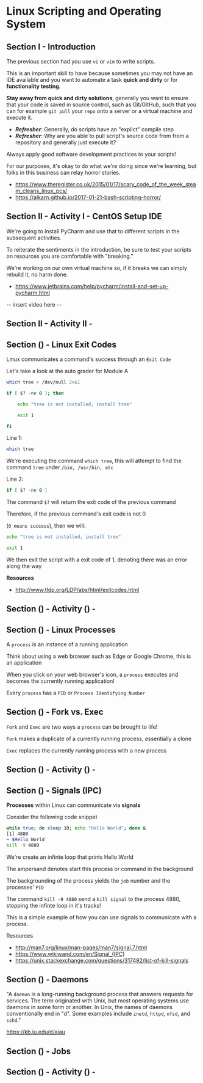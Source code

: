 # Linux Scripting and Operating System


## Section I - Introduction

The previous section had you use `vi` or `vim` to write scripts. 

This is an important skill to have because sometimes you may not have an IDE available 
and you want to automate a task **quick and dirty** or for **functionality testing**.

**Stay away from quick and dirty solutions**, generally you want to ensure that your code
is saved in source control, such as Git/GitHub, such that you can for example `git pull` your
`repo` onto a server or a virtual machine and execute it. 


- ***Refresher***: Generally, do scripts have an "explict" compile step
- ***Refresher***: Why are you able to pull script's source code from from a repository and generally
just execute it? 

Always apply good software development practices to your scripts!

For our purposes, it's okay to do what we're doing since we're learning, but folks in this business can
relay horror stories.

- https://www.theregister.co.uk/2015/01/17/scary_code_of_the_week_steam_cleans_linux_pcs/
- https://alkarn.github.io/2017-01-21-bash-scripting-horror/



## Section II - Activity I - CentOS Setup IDE

We're going to install PyCharm and use that to different scripts in the subsequent activities.

To reiterate the sentiments in the introduction, be sure to test your scripts on resources
you are comfortable with "breaking." 

We're working on our own virtual machine so, if 
it breaks we can simply rebuild it, no harm done.


- https://www.jetbrains.com/help/pycharm/install-and-set-up-pycharm.html

-- insert video here --

## Section II - Activity II - 


## Section () - Linux Exit Codes


Linux communicates a command's success through an ``Exit Code``

Let's take a look at the auto grader for Module A

```bash
which tree > /dev/null 2>&1

if [ $? -ne 0 ]; then

    echo "tree is not installed, install tree"

    exit 1

fi
```

Line 1:
```bash
which tree
```
 
 We're executing the command ``which tree``, this will attempt to find the command ``tree`` under 
 `/bin, /usr/bin, etc`

Line 2:
```bash
if [ $? -ne 0 ]
```

The command ``$?`` will return the exit code of the previous command

Therefore, if the previous command's exit code is not 0

(``0 means success``), then
we will:

```bash
echo "tree is not installed, install tree"

exit 1
```

We then exit the script with a exit code of 1, denoting there was an error along the way





**Resources**
- http://www.tldp.org/LDP/abs/html/exitcodes.html

## Section () - Activity () - 

## Section () - Linux Processes

A ``process`` is an instance of a running application

Think about using a web browser such as Edge or Google Chrome, this is an application

When you click on your web browser's icon, a ``process`` executes and becomes the currently running
application!

Every ``process`` has a ``PID`` or ``Process Identifying Number``


## Section () - Fork vs. Exec

``Fork`` and ``Exec`` are two ways a ``process`` can be brought to life!


``Fork`` makes a duplicate of a currently running process, essentially a clone

``Exec`` replaces the currently running process with a new process


## Section () - Activity () - 

## Section () - Signals (IPC)

**Processes** within Linux can communicate via **signals**

Consider the following code snippet

``` bash
while true; do sleep 10; echo "Hello World"; done &
[1] 4880
~ $Hello World
kill -9 4880
```
We're create an infinte loop that prints Hello World

The ampersand denotes start this process or command in the background

The backgrounding of the process yields the ``job`` number and the processes' ``PID``

The command ``kill -9 4880`` send a ``kill signal`` to the process 4880, stopping the infinte loop in it's tracks!

This is a simple example of how you can use signals to communicate with a process.


Resources
- http://man7.org/linux/man-pages/man7/signal.7.html
- https://www.wikiwand.com/en/Signal_(IPC)
- https://unix.stackexchange.com/questions/317492/list-of-kill-signals


## Section () - Daemons

"A `daemon` is a long-running background process that answers requests for services. 
The term originated with Unix, but most operating systems use daemons in some form or another. In Unix,
the names of daemons conventionally end in "d". Some examples include `inetd`, `httpd`, `nfsd`, and `sshd`."

https://kb.iu.edu/d/aiau

## Section () - Jobs

## Section () - Activity () - 